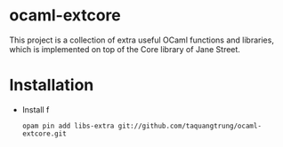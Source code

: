 ocaml-extcore
===================

This project is a collection of extra useful OCaml functions and libraries,
which is implemented on top of the Core library of Jane Street.

# Installation

- Install f

  ```
  opam pin add libs-extra git://github.com/taquangtrung/ocaml-extcore.git
  ```
